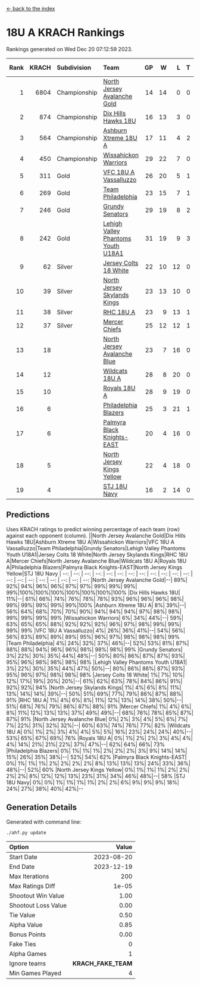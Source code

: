 [<- back to the index](readme.md)
# 18U A KRACH Rankings
Rankings generated on Wed Dec 20 07:12:59 2023.

Rank|KRACH|Subdivision|Team|GP|W|L|T|OTW|OTL|SoS|Exp Wins|Win Diff
---:|---:|:---|:---|---:|---:|---:|---:|---:|---:|---:|---:|---:
1|6804|Championship|[North Jersey Avalanche Gold](https://gamesheetstats.com/seasons/3659/teams/140737/schedule)|14|14|0|0|0|0|87|14.8|-0.0
2|874|Championship|[Dix Hills Hawks 18U](https://gamesheetstats.com/seasons/3659/teams/140731/schedule)|16|13|3|0|1|0|562|13.9|0.0
3|564|Championship|[Ashburn Xtreme 18U A](https://gamesheetstats.com/seasons/3659/teams/140730/schedule)|17|11|4|2|1|0|271|12.9|0.0
4|450|Championship|[Wissahickon Warriors](https://gamesheetstats.com/seasons/3659/teams/140748/schedule)|29|22|7|0|0|0|210|22.9|0.0
5|311|Gold|[VFC 18U A Vassalluzzo](https://gamesheetstats.com/seasons/3659/teams/140746/schedule)|26|20|5|1|2|1|133|21.4|0.0
6|269|Gold|[Team Philadelphia](https://gamesheetstats.com/seasons/3659/teams/140745/schedule)|23|15|7|1|0|0|228|16.4|0.0
7|246|Gold|[Grundy Senators](https://gamesheetstats.com/seasons/3659/teams/140732/schedule)|29|19|8|2|0|0|199|20.9|0.0
8|242|Gold|[Lehigh Valley Phantoms Youth U18A1](https://gamesheetstats.com/seasons/3659/teams/140734/schedule)|31|19|9|3|0|0|205|21.4|0.0
9|62|Silver|[Jersey Colts 18 White](https://gamesheetstats.com/seasons/3659/teams/140733/schedule)|22|10|12|0|0|2|1018|10.9|0.0
10|39|Silver|[North Jersey Skylands Kings](https://gamesheetstats.com/seasons/3659/teams/140739/schedule)|23|13|10|0|1|1|938|13.9|0.0
11|38|Silver|[RHC 18U A](https://gamesheetstats.com/seasons/3659/teams/140742/schedule)|23|9|13|1|0|1|190|10.4|0.0
12|37|Silver|[Mercer Chiefs](https://gamesheetstats.com/seasons/3659/teams/140735/schedule)|25|12|12|1|0|1|599|13.4|0.0
13|18||[North Jersey Avalanche Blue](https://gamesheetstats.com/seasons/3659/teams/140736/schedule)|23|7|16|0|0|1|166|7.9|0.0
14|12||[Wildcats 18U A](https://gamesheetstats.com/seasons/3659/teams/140747/schedule)|28|8|20|0|2|1|778|8.9|0.0
15|10||[Royals 18U A](https://gamesheetstats.com/seasons/3659/teams/140743/schedule)|28|9|19|0|1|0|145|9.9|0.0
16|6||[Philadelphia Blazers](https://gamesheetstats.com/seasons/3659/teams/140741/schedule)|25|3|21|1|0|3|202|4.4|0.0
17|6||[Palmyra Black Knights-EAST](https://gamesheetstats.com/seasons/3659/teams/140740/schedule)|20|4|16|0|2|0|144|4.9|0.0
18|5||[North Jersey Kings Yellow](https://gamesheetstats.com/seasons/3659/teams/140738/schedule)|22|4|18|0|1|0|662|4.9|0.0
19|4||[STJ 18U Navy](https://gamesheetstats.com/seasons/3659/teams/140744/schedule)|16|2|14|0|0|0|144|2.9|0.0

## Predictions
Uses KRACH ratings to predict winning percentage of each team (row) against each opponent (column).
||North Jersey Avalanche Gold|Dix Hills Hawks 18U|Ashburn Xtreme 18U A|Wissahickon Warriors|VFC 18U A Vassalluzzo|Team Philadelphia|Grundy Senators|Lehigh Valley Phantoms Youth U18A1|Jersey Colts 18 White|North Jersey Skylands Kings|RHC 18U A|Mercer Chiefs|North Jersey Avalanche Blue|Wildcats 18U A|Royals 18U A|Philadelphia Blazers|Palmyra Black Knights-EAST|North Jersey Kings Yellow|STJ 18U Navy
| --: | --: | --: | --: | --: | --: | --: | --: | --: | --: | --: | --: | --: | --: | --: | --: | --: | --: | --: | --: 
|North Jersey Avalanche Gold|--| 89%| 92%| 94%| 96%| 96%| 97%| 97%| 99%| 99%| 99%| 99%|100%|100%|100%|100%|100%|100%|100%
|Dix Hills Hawks 18U| 11%|--| 61%| 66%| 74%| 76%| 78%| 78%| 93%| 96%| 96%| 96%| 98%| 99%| 99%| 99%| 99%| 99%|100%
|Ashburn Xtreme 18U A|  8%| 39%|--| 56%| 64%| 68%| 70%| 70%| 90%| 94%| 94%| 94%| 97%| 98%| 98%| 99%| 99%| 99%| 99%
|Wissahickon Warriors|  6%| 34%| 44%|--| 59%| 63%| 65%| 65%| 88%| 92%| 92%| 92%| 96%| 97%| 98%| 99%| 99%| 99%| 99%
|VFC 18U A Vassalluzzo|  4%| 26%| 36%| 41%|--| 54%| 56%| 56%| 83%| 89%| 89%| 89%| 95%| 96%| 97%| 98%| 98%| 98%| 99%
|Team Philadelphia|  4%| 24%| 32%| 37%| 46%|--| 52%| 53%| 81%| 87%| 88%| 88%| 94%| 96%| 96%| 98%| 98%| 98%| 99%
|Grundy Senators|  3%| 22%| 30%| 35%| 44%| 48%|--| 50%| 80%| 86%| 87%| 87%| 93%| 95%| 96%| 98%| 98%| 98%| 98%
|Lehigh Valley Phantoms Youth U18A1|  3%| 22%| 30%| 35%| 44%| 47%| 50%|--| 80%| 86%| 86%| 87%| 93%| 95%| 96%| 97%| 98%| 98%| 98%
|Jersey Colts 18 White|  1%|  7%| 10%| 12%| 17%| 19%| 20%| 20%|--| 61%| 62%| 63%| 78%| 84%| 86%| 91%| 92%| 92%| 94%
|North Jersey Skylands Kings|  1%|  4%|  6%|  8%| 11%| 13%| 14%| 14%| 39%|--| 50%| 51%| 69%| 77%| 79%| 86%| 87%| 88%| 91%
|RHC 18U A|  1%|  4%|  6%|  8%| 11%| 12%| 13%| 14%| 38%| 50%|--| 51%| 68%| 76%| 79%| 86%| 87%| 88%| 91%
|Mercer Chiefs|  1%|  4%|  6%|  8%| 11%| 12%| 13%| 13%| 37%| 49%| 49%|--| 68%| 76%| 78%| 85%| 87%| 87%| 91%
|North Jersey Avalanche Blue|  0%|  2%|  3%|  4%|  5%|  6%|  7%|  7%| 22%| 31%| 32%| 32%|--| 60%| 63%| 74%| 76%| 77%| 82%
|Wildcats 18U A|  0%|  1%|  2%|  3%|  4%|  4%|  5%|  5%| 16%| 23%| 24%| 24%| 40%|--| 53%| 65%| 67%| 69%| 76%
|Royals 18U A|  0%|  1%|  2%|  2%|  3%|  4%|  4%|  4%| 14%| 21%| 21%| 22%| 37%| 47%|--| 62%| 64%| 66%| 73%
|Philadelphia Blazers|  0%|  1%|  1%|  1%|  2%|  2%|  2%|  3%|  9%| 14%| 14%| 15%| 26%| 35%| 38%|--| 52%| 54%| 62%
|Palmyra Black Knights-EAST|  0%|  1%|  1%|  1%|  2%|  2%|  2%|  2%|  8%| 13%| 13%| 13%| 24%| 33%| 36%| 48%|--| 52%| 60%
|North Jersey Kings Yellow|  0%|  1%|  1%|  1%|  2%|  2%|  2%|  2%|  8%| 12%| 12%| 13%| 23%| 31%| 34%| 46%| 48%|--| 58%
|STJ 18U Navy|  0%|  0%|  1%|  1%|  1%|  1%|  2%|  2%|  6%|  9%|  9%|  9%| 18%| 24%| 27%| 38%| 40%| 42%|--

## Generation Details

Generated with command line:
```
./ahf.py update
```

| Option | Value |
| :----- | ----: |
| Start Date | 2023-08-20 |
| End Date | 2023-12-19 |
| Max Iterations | 200 |
| Max Ratings Diff | 1e-05 |
| Shootout Win Value | 1.00 |
| Shootout Loss Value | 0.00 |
| Tie Value | 0.50 |
| Alpha Value | 0.85 |
| Bonus Points | 0.00 |
| Fake Ties | 0 |
| Alpha Games | 1 |
| Ignore teams | __KRACH_FAKE_TEAM__ |
| Min Games Played | 4 |

